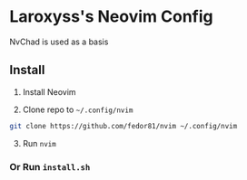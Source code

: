 # Laroxyss's Neovim Config

NvChad is used as a basis

## Install

1. Install Neovim

2. Clone repo to `~/.config/nvim`

```bash
git clone https://github.com/fedor81/nvim ~/.config/nvim
```

3. Run `nvim`

### Or Run `install.sh`
